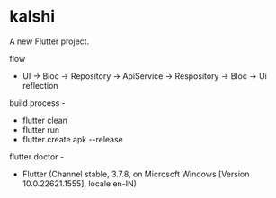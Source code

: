 # kalshi

A new Flutter project.

flow
- UI -> Bloc -> Repository -> ApiService -> Respository -> Bloc -> Ui reflection

build process - 
- flutter clean
- flutter run 
- flutter create apk --release

flutter doctor - 
- Flutter (Channel stable, 3.7.8, on Microsoft Windows [Version 10.0.22621.1555], locale en-IN)
